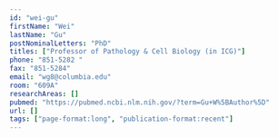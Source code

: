 ```yaml
---
id: "wei-gu"
firstName: "Wei"
lastName: "Gu"
postNominalLetters: "PhD"
titles: ["Professor of Pathology & Cell Biology (in ICG)"]
phone: "851-5282 "
fax: "851-5284"
email: "wg8@columbia.edu"
room: "609A"
researchAreas: []
pubmed: "https://pubmed.ncbi.nlm.nih.gov/?term=Gu+W%5BAuthor%5D"
url: []
tags: ["page-format:long", "publication-format:recent"]
---
```

